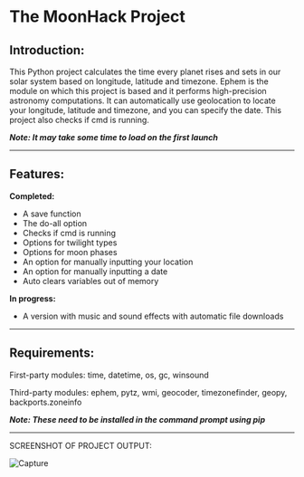 # The MoonHack Project

## **Introduction:**

This Python project calculates the time every planet rises and sets in our solar system based on longitude, latitude and timezone.
Ephem is the module on which this project is based and it performs high-precision astronomy computations.
It can automatically use geolocation to locate your longitude, latitude and timezone, and you can specify the date. This project also checks if cmd is running.

***Note: It may take some time to load on the first launch***
*** ***
## **Features:**
**Completed:**
- A save function
- The do-all option
- Checks if cmd is running
- Options for twilight types
- Options for moon phases
- An option for manually inputting your location
- An option for manually inputting a date
- Auto clears variables out of memory

**In progress:**
- A version with music and sound effects with automatic file downloads

*** ***
## **Requirements:**
First-party modules: time, datetime, os, gc, winsound

Third-party modules: ephem, pytz, wmi, geocoder, timezonefinder, geopy, backports.zoneinfo

***Note: These need to be installed in the command prompt using pip***
*** ***
SCREENSHOT OF PROJECT OUTPUT:

![Capture](https://github.com/slyfalco/The-MoonHack-Project/assets/43293494/c333882e-ff8c-422b-b450-680c24cf1e22)
